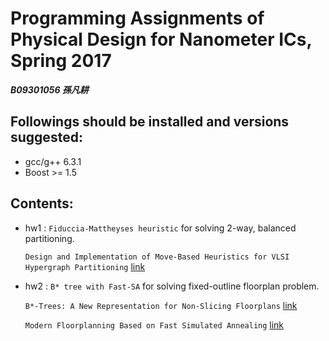 # Programming Assignments of Physical Design for Nanometer ICs, Spring 2017
***B09301056 孫凡耕***

## Followings should be installed and versions suggested:
- gcc/g++ 6.3.1
- Boost >= 1.5

## Contents:
- hw1 : `Fiduccia-Mattheyses heuristic` for solving 2-way, balanced partitioning.  

  `Design and Implementation of Move-Based Heuristics for VLSI Hypergraph Partitioning` 
[link](http://web.eecs.umich.edu/~imarkov/pubs/jour/j004.pdf)

- hw2 : `B* tree with Fast-SA` for solving fixed-outline floorplan problem.

  `B*-Trees: A New Representation for Non-Slicing Floorplans` 
[link](http://ieeexplore.ieee.org/stamp/stamp.jsp?arnumber=855354)

  `Modern Floorplanning Based on Fast Simulated Annealing`
[link](http://cc.ee.ntu.edu.tw/~ywchang/Papers/ispd05-floorplanning.pdf)
